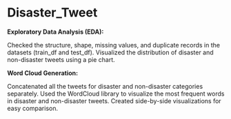 # Disaster_Tweet

**Exploratory Data Analysis (EDA):**

Checked the structure, shape, missing values, and duplicate records in the datasets (train_df and test_df).
Visualized the distribution of disaster and non-disaster tweets using a pie chart.

**Word Cloud Generation:**

Concatenated all the tweets for disaster and non-disaster categories separately.
Used the WordCloud library to visualize the most frequent words in disaster and non-disaster tweets.
Created side-by-side visualizations for easy comparison.


